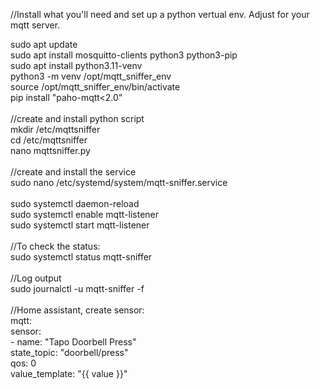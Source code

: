 //Install what you'll need and set up a python vertual env. Adjust for your mqtt server.<br>

sudo apt update<br>
sudo apt install mosquitto-clients python3 python3-pip<br>
sudo apt install python3.11-venv<br>
python3 -m venv /opt/mqtt_sniffer_env<br>
source /opt/mqtt_sniffer_env/bin/activate<br>
pip install "paho-mqtt<2.0"<br>
<br>
//create and install python script<br>
mkdir /etc/mqttsniffer<br>
cd /etc/mqttsniffer<br>
nano mqttsniffer.py<br>
<br>
//create and install the service<br>
sudo nano /etc/systemd/system/mqtt-sniffer.service<br>
<br>
sudo systemctl daemon-reload<br>
sudo systemctl enable mqtt-listener<br>
sudo systemctl start mqtt-listener<br>
<br>
//To check the status:<br>
sudo systemctl status mqtt-sniffer<br>
<br>
//Log output<br>
sudo journalctl -u mqtt-sniffer -f<br>
<br>
//Home assistant, create sensor:<br>
mqtt:<br>
  sensor:<br>
    - name: "Tapo Doorbell Press"<br>
      state_topic: "doorbell/press"<br>
      qos: 0<br>
      value_template: "{{ value }}"
